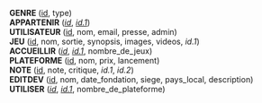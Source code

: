 **GENRE** (<ins>id</ins>, type)  
**APPARTENIR** (<ins>_id_</ins>, <ins>_id.1_</ins>)  
**UTILISATEUR** (<ins>id</ins>, nom, email, presse, admin)  
**JEU** (<ins>id</ins>, nom, sortie, synopsis, images, videos, _id.1_)  
**ACCUEILLIR** (<ins>_id_</ins>, <ins>_id.1_</ins>, nombre_de_jeux)  
**PLATEFORME** (<ins>id</ins>, nom, prix, lancement)  
**NOTE** (<ins>id</ins>, note, critique, _id.1_, _id.2_)  
**EDITDEV** (<ins>id</ins>, nom, date_fondation, siege, pays_local, description)  
**UTILISER** (<ins>_id_</ins>, <ins>_id.1_</ins>, nombre_de_plateforme)